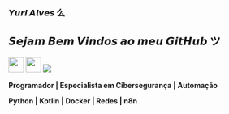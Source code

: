 ### 𝙔𝙪𝙧𝙞 𝘼𝙡𝙫𝙚𝙨 么

## 𝙎𝙚𝙟𝙖𝙢 𝘽𝙚𝙢 𝙑𝙞𝙣𝙙𝙤𝙨 𝙖𝙤 𝙢𝙚𝙪 𝙂𝙞𝙩𝙃𝙪𝙗 ツ

<div>
    <img src = "https://upload.wikimedia.org/wikipedia/commons/3/35/Tux.svg" width = "30">
    <img src = "https://icon.icepanel.io/Technology/svg/Python.svg" width = "30">
    <img src = "https://upload.wikimedia.org/wikipedia/commons/9/9e/UbuntuCoF.svg width = "30">
</div>

<strong>Programador | Especialista em Cibersegurança | Automação<strong>

<strong>Python | Kotlin | Docker | Redes | n8n<strong>
